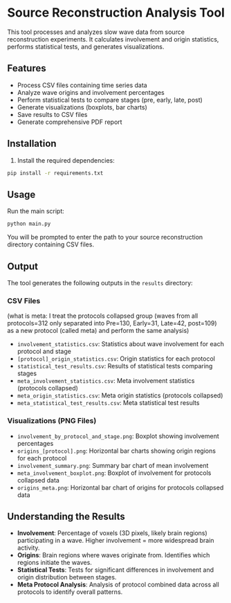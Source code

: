 # Source Reconstruction Analysis Tool

This tool processes and analyzes slow wave data from source reconstruction experiments. It calculates involvement and origin statistics, performs statistical tests, and generates visualizations.

## Features

- Process CSV files containing time series data
- Analyze wave origins and involvement percentages
- Perform statistical tests to compare stages (pre, early, late, post)
- Generate visualizations (boxplots, bar charts)
- Save results to CSV files
- Generate comprehensive PDF report

## Installation

1. Install the required dependencies:

```bash
pip install -r requirements.txt
```

## Usage

Run the main script:

```bash
python main.py
```

You will be prompted to enter the path to your source reconstruction directory containing CSV files.

## Output

The tool generates the following outputs in the `results` directory:

### CSV Files 
(what is meta: I treat the protocols collapsed group (waves from all protocols=312 only
separated into Pre=130, Early=31, Late=42, post=109) as a new protocol (called
meta) and perform the same analysis)

- `involvement_statistics.csv`: Statistics about wave involvement for each protocol and stage
- `[protocol]_origin_statistics.csv`: Origin statistics for each protocol
- `statistical_test_results.csv`: Results of statistical tests comparing stages
- `meta_involvement_statistics.csv`: Meta involvement statistics (protocols collapsed)
- `meta_origin_statistics.csv`: Meta origin statistics (protocols collapsed)
- `meta_statistical_test_results.csv`: Meta statistical test results

### Visualizations (PNG Files)

- `involvement_by_protocol_and_stage.png`: Boxplot showing involvement percentages
- `origins_[protocol].png`: Horizontal bar charts showing origin regions for each protocol
- `involvement_summary.png`: Summary bar chart of mean involvement
- `meta_involvement_boxplot.png`: Boxplot of involvement for protocols collapsed data
- `origins_meta.png`: Horizontal bar chart of origins for protocols collapsed data

## Understanding the Results

- **Involvement**: Percentage of voxels (3D pixels, likely brain regions) participating in a wave. Higher involvement = more widespread brain activity.
- **Origins**: Brain regions where waves originate from. Identifies which regions initiate the waves.
- **Statistical Tests**: Tests for significant differences in involvement and origin distribution between stages.
- **Meta Protocol Analysis**: Analysis of protocol combined data across all protocols to identify overall patterns.

